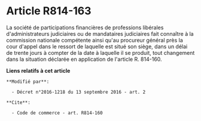 # Article R814-163

La société de participations financières de professions libérales d'administrateurs judiciaires ou de mandataires judiciaires
fait connaître à la commission nationale compétente ainsi qu'au procureur général près la cour d'appel dans le ressort de
laquelle est situé son siège, dans un délai de trente jours à compter de la date à laquelle il se produit, tout changement
dans la situation déclarée en application de l'article R. 814-160.

**Liens relatifs à cet article**

	**Modifié par**:

	  - Décret n°2016-1218 du 13 septembre 2016 - art. 2

	**Cite**:

	  - Code de commerce - art. R814-160
